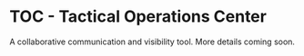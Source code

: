 # TOC - Tactical Operations Center

A collaborative communication and visibility tool.
More details coming soon.
